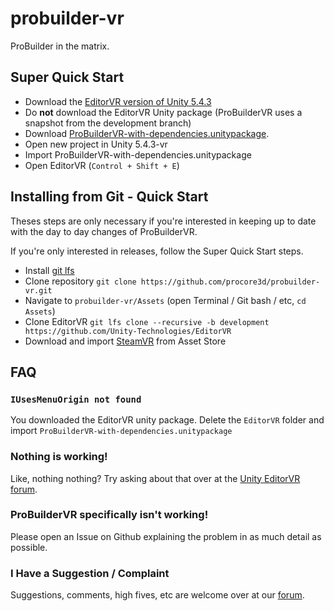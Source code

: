 # probuilder-vr

ProBuilder in the matrix.

## Super Quick Start

- Download the [EditorVR version of Unity 5.4.3](http://rebrand.ly/EditorVR-build)
- Do **not** download the EditorVR Unity package (ProBuilderVR uses a snapshot from the development branch)
- Download [ProBuilderVR-with-dependencies.unitypackage](https://github.com/procore3d/probuilder-vr/releases/latest).
- Open new project in Unity 5.4.3-vr
- Import ProBuilderVR-with-dependencies.unitypackage
- Open EditorVR (`Control + Shift + E`)

## Installing from Git - Quick Start

Theses steps are only necessary if you're interested in keeping up to date with the day to day changes of ProBuilderVR.

If you're only interested in releases, follow the Super Quick Start steps.

- Install [git lfs](https://git-lfs.github.com/)
- Clone repository `git clone https://github.com/procore3d/probuilder-vr.git`
- Navigate to `probuilder-vr/Assets` (open Terminal / Git bash / etc, `cd Assets`)
- Clone EditorVR `git lfs clone --recursive -b development https://github.com/Unity-Technologies/EditorVR`
- Download and import [SteamVR](https://www.assetstore.unity3d.com/en/#!/content/32647) from Asset Store

## FAQ

### `IUsesMenuOrigin not found`

You downloaded the EditorVR unity package.  Delete the `EditorVR` folder and import `ProBuilderVR-with-dependencies.unitypackage`

###  Nothing is working!

Like, nothing nothing?  Try asking about that over at the [Unity EditorVR forum](https://forum.unity3d.com/forums/editorvr.126/).

### ProBuilderVR specifically isn't working!

Please open an Issue on Github explaining the problem in as much detail as possible.

### I Have a Suggestion / Complaint

Suggestions, comments, high fives, etc are welcome over at our [forum](http://www.procore3d.com/forum/forum/43-probuildervr/).
